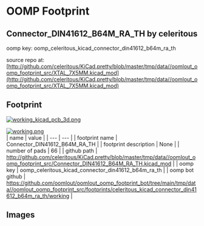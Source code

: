 # OOMP Footprint  
## Connector_DIN41612_B64M_RA_TH  by celeritous  
  
oomp key: oomp_celeritous_kicad_connector_din41612_b64m_ra_th  
  
source repo at: [http://github.com/celeritous/KiCad.pretty/blob/master/tmp/data//oomlout_oomp_footprint_src/XTAL_7X5MM.kicad_mod](http://github.com/celeritous/KiCad.pretty/blob/master/tmp/data//oomlout_oomp_footprint_src/XTAL_7X5MM.kicad_mod)  
## Footprint  
  
[![working_kicad_pcb_3d.png](working_kicad_pcb_3d_600.png)](working_kicad_pcb_3d.png)  
  
[![working.png](working_600.png)](working.png)  
| name | value | 
| --- | --- | 
| footprint name | Connector_DIN41612_B64M_RA_TH | 
| footprint description | None | 
| number of pads | 66 | 
| github path | http://github.com/celeritous/KiCad.pretty/blob/master/tmp/data//oomlout_oomp_footprint_src/Connector_DIN41612_B64M_RA_TH.kicad_mod | 
| oomp key | oomp_celeritous_kicad_connector_din41612_b64m_ra_th | 
| oomp bot github | https://github.com/oomlout/oomlout_oomp_footprint_bot/tree/main/tmp/data//oomlout_oomp_footprint_src/footprints/celeritous_kicad_connector_din41612_b64m_ra_th/working | 
## Images  
